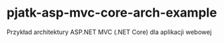 # pjatk-asp-mvc-core-arch-example
Przykład architektury ASP.NET MVC (.NET Core) dla aplikacji webowej
